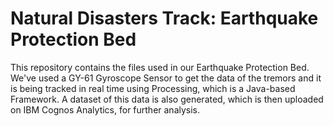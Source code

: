 # Natural Disasters Track: Earthquake Protection Bed

This repository contains the files used in our Earthquake Protection Bed. We've used a GY-61 Gyroscope Sensor to get the data of the tremors and it is being tracked in real time using Processing, which is a Java-based Framework. A dataset of this data is also generated, which is then uploaded on IBM Cognos Analytics, for further analysis. 
